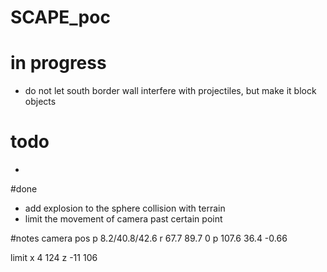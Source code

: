 # SCAPE_poc

# in progress
- do not let south border wall interfere with projectiles, but make it block objects

# todo
- 

#done
- add explosion to the sphere collision with terrain
- limit the movement of camera past certain point

#notes
camera pos
p 8.2/40.8/42.6
r 67.7 89.7 0
p 107.6 36.4 -0.66


limit
x 4 124
z -11 106